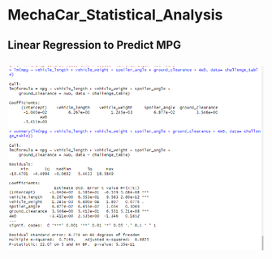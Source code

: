 # MechaCar_Statistical_Analysis

## Linear Regression to Predict MPG

![alt text](https://github.com/chrisagordon/MechaCar_Statistical_Analysis/blob/main/Challenge/Linear%20Regression%20Predict%20MPG.PNG)
- 
